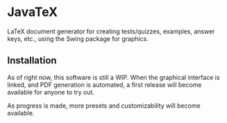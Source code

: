 # JavaTeX

LaTeX document generator for creating tests/quizzes, examples, answer keys, etc., using the Swing package for graphics.

## Installation

As of right now, this software is still a WIP. When the graphical interface is linked, and PDF generation is automated, a first release will become available for anyone to try out.

As progress is made, more presets and customizability will become available. 

